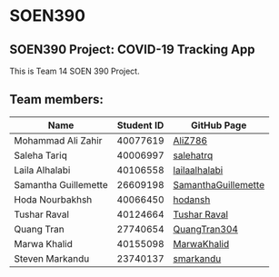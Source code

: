 # SOEN390
## SOEN390 Project: COVID-19 Tracking App

This is Team 14 SOEN 390 Project.

## Team members:
| Name | Student ID | GitHub Page |
| ------------- | ------------- | ------------- |
| Mohammad Ali	Zahir	| 40077619 | [AliZ786](https://github.com/AliZ786) |
| Saleha	Tariq |	40006997 | [salehatrq](https://github.com/salehatrq) |
| Laila	Alhalabi	| 40106558 | [lailaalhalabi](https://github.com/lailaalhalabi) |
| Samantha 	Guillemette	| 26609198 | [SamanthaGuillemette](https://github.com/SamanthaGuillemette) |
| Hoda 	Nourbakhsh | 40066450 | [hodansh](https://github.com/hodansh) |
| Tushar Raval |	40124664 | [Tushar Raval](https://github.com/tusharraval102) |
| Quang	Tran	| 27740654 | [QuangTran304](https://github.com/QuangTran304) |
| Marwa	Khalid	| 40155098 | [MarwaKhalid](https://github.com/MarwaKhalid) |
| Steven	Markandu |	23740137 | [smarkandu](https://github.com/smarkandu) |
